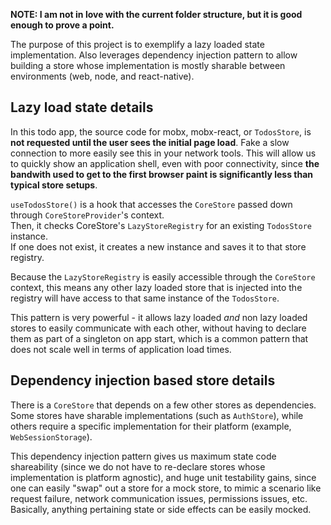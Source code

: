 **NOTE: I am not in love with the current folder structure, but it is good enough to prove a point.**

The purpose of this project is to exemplify a lazy loaded state implementation. Also leverages dependency injection pattern to allow building a store whose implementation is mostly sharable between environments (web, node, and react-native).

## Lazy load state details

In this todo app, the source code for mobx, mobx-react, or `TodosStore`, is **not requested until the user sees the initial page load**. Fake a slow connection to more easily see this in your network tools.
This will allow us to quickly show an application shell, even with poor connectivity, since **the bandwith used to get to the first browser paint is significantly less than typical store setups**.

`useTodosStore()` is a hook that accesses the `CoreStore` passed down through `CoreStoreProvider`'s context.  
Then, it checks CoreStore's `LazyStoreRegistry` for an existing `TodosStore` instance.  
If one does not exist, it creates a new instance and saves it to that store registry.

Because the `LazyStoreRegistry` is easily accessible through the `CoreStore` context, this means any other lazy loaded store that is injected into the registry will have access to that same instance of the `TodosStore`.

This pattern is very powerful - it allows lazy loaded _and_ non lazy loaded stores to easily communicate with each other, without having to declare them as part of a singleton on app start, which is a common pattern that does not scale well in terms of application load times.

## Dependency injection based store details

There is a `CoreStore` that depends on a few other stores as dependencies. Some stores have sharable implementations (such as `AuthStore`), while others require a specific implementation for their platform (example, `WebSessionStorage`).

This dependency injection pattern gives us maximum state code shareability (since we do not have to re-declare stores whose implementation is platform agnostic), and huge unit testability gains, since one can easily "swap" out a store for a mock store, to mimic a scenario like request failure, network communication issues, permissions issues, etc. Basically, anything pertaining state or side effects can be easily mocked.
